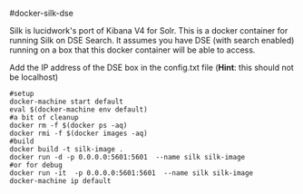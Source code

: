 #docker-silk-dse

Silk is lucidwork's port of Kibana V4 for Solr. This is a docker container for
running Silk on DSE Search. It assumes you have DSE (with search enabled)
running on a box that this docker container will be able to access.

Add the IP address of the DSE box in the config.txt file (**Hint**: this should not be
localhost)

```
#setup
docker-machine start default
eval $(docker-machine env default)
#a bit of cleanup
docker rm -f $(docker ps -aq)
docker rmi -f $(docker images -aq)
#build
docker build -t silk-image .
docker run -d -p 0.0.0.0:5601:5601  --name silk silk-image
#or for debug
docker run -it  -p 0.0.0.0:5601:5601  --name silk silk-image
docker-machine ip default
```
